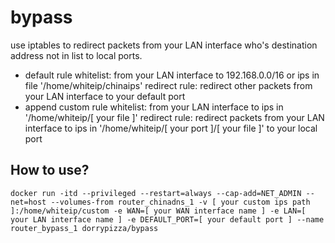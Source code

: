 # bypass
use iptables to redirect packets from your LAN interface who's destination address not in list to local ports.

- default rule
	whitelist: from your LAN interface to 192.168.0.0/16 or ips in file '/home/whiteip/chinaips'
	redirect rule: redirect other packets from your LAN interface to your default port
- append custom rule
	whitelist: from your LAN interface to ips in  '/home/whiteip/[ your file ]'
	redirect rule: redirect packets from your LAN interface to ips in '/home/whiteip/[ your port ]/[ your file ]' to your local port

## How to use?
```
docker run -itd --privileged --restart=always --cap-add=NET_ADMIN --net=host --volumes-from router_chinadns_1 -v [ your custom ips path ]:/home/whiteip/custom -e WAN=[ your WAN interface name ] -e LAN=[ your LAN interface name ] -e DEFAULT_PORT=[ your default port ] --name router_bypass_1 dorrypizza/bypass
```